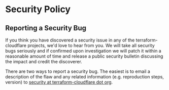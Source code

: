 <!-- Space: Projects -->
<!-- Parent: TerraformCloudflare -->
<!-- Title: Security TerraformCloudflare -->
<!-- Label: TerraformCloudflare -->
<!-- Label: Security -->
<!-- Include: docs/disclaimer.md -->
<!-- Include: ac:toc -->

# Security Policy

## Reporting a Security Bug

If you think you have discovered a security issue in any of the terraform-cloudflare projects, we'd love to hear from you. We will take all security bugs seriously and if confirmed upon investigation we will patch it within a reasonable amount of time and release a public security bulletin discussing the impact and credit the discoverer.

There are two ways to report a security bug. The easiest is to email a description of the flaw and any related information (e.g. reproduction steps, version) to [security at terraform-cloudflare dot org](mailto:security@hadenlabs.com).
